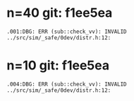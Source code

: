 # n=40 git: f1ee5ea

	.001:DBG: ERR (sub::check_vv): INVALID ../src/sim/_safe/0dev/distr.h:12:

# n=10 git: f1ee5ea

	.004:DBG: ERR (sub::check_vv): INVALID ../src/sim/_safe/0dev/distr.h:12:
